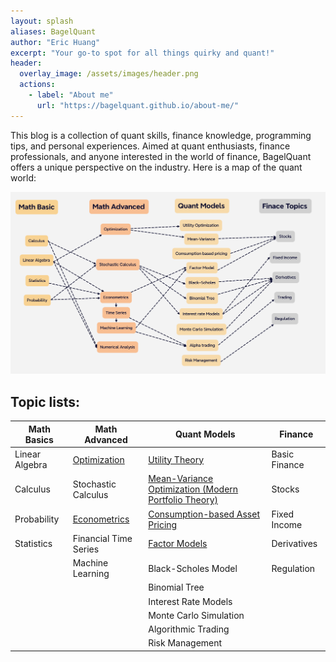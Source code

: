 ```yaml
---
layout: splash
aliases: BagelQuant
author: "Eric Huang"
excerpt: "Your go-to spot for all things quirky and quant!"
header:
  overlay_image: /assets/images/header.png
  actions:
    - label: "About me"
      url: "https://bagelquant.github.io/about-me/"
---
```


This blog is a collection of quant skills, finance knowledge, programming tips, and personal experiences. Aimed at quant enthusiasts, finance professionals, and anyone interested in the world of finance, BagelQuant offers a unique perspective on the industry. Here is a map of the quant world:

![Quant Map](assets/images/quant-map.png)

## Topic lists:


| **Math Basics**     | **Math Advanced**                                                                 | **Quant Models**                              | **Finance**         |
|---------------------|-----------------------------------------------------------------------------------|-----------------------------------------------|---------------------|
| Linear Algebra       | [Optimization](_pages/math-advanced/optimization/optimization.md)               | [Utility Theory](_pages/quant-models/utility-theory/utility-theory.md)                                 | Basic Finance       |
| Calculus             | Stochastic Calculus                                                              | [Mean-Variance Optimization (Modern Portfolio Theory)](_pages/quant-models/mean-variance/mean-variance.md) | Stocks              |
| Probability          | [Econometrics](_pages/math-advanced/econometrics/econometrics.md)               | [Consumption-based Asset Pricing](_pages/quant-models/consumption-based-pricing/consumption-based-pricing.md)                | Fixed Income        |
| Statistics           | Financial Time Series                                                            | [Factor Models](_pages/quant-models/factor-models/factor-models.md)                                  | Derivatives         |
|                     | Machine Learning                                                                 | Black-Scholes Model                            | Regulation          |
|                     |                                                                                   | Binomial Tree                                  |                     |
|                     |                                                                                   | Interest Rate Models                           |                     |
|                     |                                                                                   | Monte Carlo Simulation                         |                     |
|                     |                                                                                   | Algorithmic Trading                            |                     |
|                     |                                                                                   | Risk Management                                |                     |
